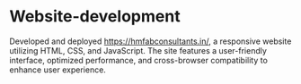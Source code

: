 # Website-development

Developed and deployed https://hmfabconsultants.in/, a responsive website utilizing HTML, CSS, and
JavaScript. The site features a user-friendly interface, optimized performance, and cross-browser
compatibility to enhance user experience.
